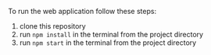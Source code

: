 To run the web application follow these steps:
1. clone this repository
2. run `npm install` in the terminal from the project directory
3. run `npm start` in the terminal from the project directory
